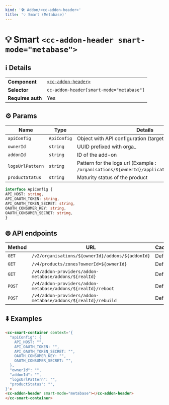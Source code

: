 ```yaml
---
kind: '🛠 Addon/<cc-addon-header>'
title: '💡 Smart (Metabase)'
---
```

# 💡 Smart `<cc-addon-header smart-mode="metabase">`

## ℹ️ Details

<table>
<tr><td><strong>Component    </strong> <td><a href="🛠-addons-cc-addon-header--default-story"><code>&lt;cc-addon-header&gt;</code></a>
<tr><td><strong>Selector     </strong> <td><code>cc-addon-header[smart-mode="metabase"]</code>
<tr><td><strong>Requires auth</strong> <td>Yes
</table>

## ⚙️ Params

| Name             | Type        | Details                                                                                       | Default  |
|------------------|-------------|-----------------------------------------------------------------------------------------------|----------|
| `apiConfig`      | `ApiConfig` | Object with API configuration (target host, tokens...)                                        |          |
| `ownerId`        | `string`    | UUID prefixed with orga_                                                                      |          |
| `addonId`        | `string`    | ID of the add-on                                                                              |          |
| `logsUrlPattern` | `string`    | Pattern for the logs url (Example : `/organisations/${ownerId}/applications/${appId}/logs`)   |          |
| `productStatus`  | `string`    | Maturity status of the product                                                                | Optional |


  ```ts
interface ApiConfig {
  API_HOST: string,
  API_OAUTH_TOKEN: string,
  API_OAUTH_TOKEN_SECRET: string,
  OAUTH_CONSUMER_KEY: string,
  OAUTH_CONSUMER_SECRET: string,
}
```

## 🌐 API endpoints

| Method   | URL                                                            | Cache?  |
|----------|----------------------------------------------------------------|---------|
| `GET`    | `/v2/organisations/${ownerId}/addons/${addonId}`               | Default |
| `GET`    | `/v4/products/zones?ownerId=${ownerId}`                        | Default |
| `GET`    | `/v4/addon-providers/addon-metabase/addons/${realId}`          | Default |
| `POST`   | `/v4/addon-providers/addon-metabase/addons/${realId}/reboot`   | Default |
| `POST`   | `/v4/addon-providers/addon-metabase/addons/${realId}/rebuild`  | Default |


## ⬇️️ Examples

  ```html
<cc-smart-container context='{
    "apiConfig": {
      API_HOST: "",
      API_OAUTH_TOKEN: "",
      API_OAUTH_TOKEN_SECRET: "",
      OAUTH_CONSUMER_KEY: "",
      OAUTH_CONSUMER_SECRET: "",
    },
    "ownerId": "",
    "addonId": "",
    "logsUrlPattern": "",
    "productStatus": "",
}'>
  <cc-addon-header smart-mode="metabase"></cc-addon-header>
</cc-smart-container>
```
